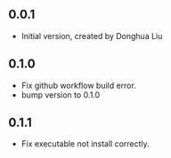 ## 0.0.1

- Initial version, created by Donghua Liu

## 0.1.0

- Fix github workflow build error.
- bump version to 0.1.0

## 0.1.1

- Fix executable not install correctly.
